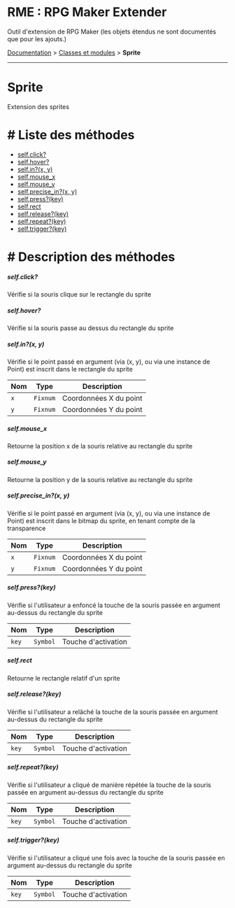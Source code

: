 # RME : RPG Maker Extender
Outil d'extension de RPG Maker (les objets étendus ne sont documentés que pour les ajouts.)

[Documentation](README.md) > [Classes et modules](Classes%20et%20modules.md) > **Sprite**  
- - -  
# Sprite
Extension des sprites

# # Liste des méthodes
*    [self.click?](#selfclick)
*    [self.hover?](#selfhover)
*    [self.in?(x, y)](#selfinx-y)
*    [self.mouse_x](#selfmouse_x)
*    [self.mouse_y](#selfmouse_y)
*    [self.precise_in?(x, y)](#selfprecise_inx-y)
*    [self.press?(key)](#selfpresskey)
*    [self.rect](#selfrect)
*    [self.release?(key)](#selfreleasekey)
*    [self.repeat?(key)](#selfrepeatkey)
*    [self.trigger?(key)](#selftriggerkey)


# # Description des méthodes
##### self.click?

Vérifie si la souris clique sur le rectangle du sprite

  






##### self.hover?

Vérifie si la souris passe au dessus du rectangle du sprite

  






##### self.in?(x, y)

Vérifie si le point passé en argument (via (x, y), ou via une instance de Point) est inscrit dans le rectangle du sprite

  
Nom|Type|Description  
--- | --- | ---  
`x`|`Fixnum`|Coordonnées X du point  
`y`|`Fixnum`|Coordonnées Y du point  






##### self.mouse_x

Retourne la position x de la souris relative au rectangle du sprite

  






##### self.mouse_y

Retourne la position y de la souris relative au rectangle du sprite

  






##### self.precise_in?(x, y)

Vérifie si le point passé en argument (via (x, y), ou via une instance de Point) est inscrit dans le bitmap du sprite, en tenant compte de la transparence

  
Nom|Type|Description  
--- | --- | ---  
`x`|`Fixnum`|Coordonnées X du point  
`y`|`Fixnum`|Coordonnées Y du point  






##### self.press?(key)

Vérifie si l'utilisateur a enfoncé la touche de la souris passée en argument au-dessus du rectangle du sprite

  
Nom|Type|Description  
--- | --- | ---  
`key`|`Symbol`|Touche d'activation  






##### self.rect

Retourne le rectangle relatif d'un sprite

  






##### self.release?(key)

Vérifie si l'utilisateur a relâché la touche de la souris passée en argument au-dessus du rectangle du sprite

  
Nom|Type|Description  
--- | --- | ---  
`key`|`Symbol`|Touche d'activation  






##### self.repeat?(key)

Vérifie si l'utilisateur a cliqué de manière répétée la touche de la souris passée en argument au-dessus du rectangle du sprite

  
Nom|Type|Description  
--- | --- | ---  
`key`|`Symbol`|Touche d'activation  






##### self.trigger?(key)

Vérifie si l'utilisateur a cliqué une fois avec la touche de la souris passée en argument au-dessus du rectangle du sprite

  
Nom|Type|Description  
--- | --- | ---  
`key`|`Symbol`|Touche d'activation  






